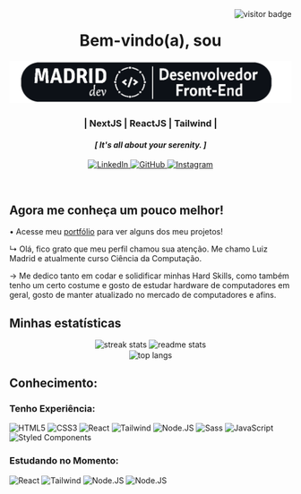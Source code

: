 <img align="right" src="https://visitor-badge.laobi.icu/badge?page_id=LuizMadrid.LuizMadrid$left_color=#ffffff$right_color=#262626" alt="visitor badge" />
<!-- ↓↓ ########## CABEÇARIO ########## ↓↓ -->

**<h1 align="center">Bem-vindo(a), sou</h1>**

<div align="center">
   <img width="600" src="images/LUIZ MADRID LOGO NOVO (letra branca) 2.png" />
   <br />
   <h3> | NextJS | ReactJS | Tailwind | </h3>
</div>

<h4 align="center">
   <i>[ It's all about your serenity. ]</i>
</h4>

<!-- ↓↓ Links de Contato ↓↓ -->
<p align='center'>
   <a href="https://www.linkedin.com/in/luiz-madrid/" target="_blank">
      <img height="30" alt="LinkedIn" title="LinkedIn"
      src="https://www.vectorlogo.zone/logos/linkedin/linkedin-tile.svg">
   </a>
   <a href="https://github.com/LuizMadrid" target="_blank">
      <img height="30" alt="GitHub" title="GitHub"
      src="https://www.vectorlogo.zone/logos/github/github-tile.svg">
   </a>
   <a href="https://www.instagram.com/luixz.madrid/" target="_blank">
      <img height="30" alt="Instagram" title="Instagram"
      src="https://www.vectorlogo.zone/logos/instagram/instagram-icon.svg">
   </a>
</p>
<!-- ↑↑ Links de Contato ↑↑ -->

<!-- ↑↑ ########## CABEÇARIO ########## ↑↑ -->

<!-- ===========XXX=========== -->

<br />

**<h2> Agora me conheça um pouco melhor! </h2>**

• Acesse meu [portfólio](https://luizmadrid.github.io) para ver alguns dos meu projetos!

↳ Olá, fico grato que meu perfil chamou sua atenção. Me chamo Luiz Madrid e atualmente curso Ciência da Computação.

→ Me dedico tanto em codar e solidificar minhas Hard Skills, como também tenho um certo costume e gosto de estudar hardware de computadores em geral, gosto de manter atualizado no mercado de computadores e afins.

**<h2>Minhas estatísticas</h2>**

<div align=center >
  <img width=410 src="https://streak-stats.demolab.com/?user=LuizMadrid&count_private=true&theme=apprentice&border_radius=10" alt="streak stats"/>
  <img width=390 src="https://github-readme-stats.vercel.app/api?username=LuizMadrid&show_icons=true&theme=apprentice&rank_icon&border_radius=10" alt="readme stats" />
  <br/>
  <img width=325 align="center" src="https://github-readme-stats.vercel.app/api/top-langs/?username=LuizMadrid&hide=HTML&langs_count=8&layout=compact&theme=apprentice&border_radius=10&size_weight=0.5&count_weight=0.5&exclude_repo=github-readme-stats" alt="top langs" />
</div>

**<h2> Conhecimento:</h2>**

**<h3>Tenho Experiência:</h3>**

<img 
   height="40" 
   title="HTML5" 
   src="https://www.vectorlogo.zone/logos/w3_html5/w3_html5-icon.svg">
<img 
   height="40" 
   title="CSS3" 
   src="https://www.vectorlogo.zone/logos/w3_css/w3_css-icon.svg">
<img 
   height="40" 
   title="React" 
   src="https://www.vectorlogo.zone/logos/reactjs/reactjs-icon.svg">
<img 
   height="40" 
   title="Tailwind" 
   src="https://www.vectorlogo.zone/logos/tailwindcss/tailwindcss-icon.svg">
<img 
   height="40" 
   title="Node.JS" 
   src="https://cdn.jsdelivr.net/gh/devicons/devicon/icons/nextjs/nextjs-original.svg">
<img 
   height="40" 
   title="Sass" 
   src="https://www.vectorlogo.zone/logos/sass-lang/sass-lang-icon.svg">
<img 
   height="40" 
   title="JavaScript" 
   src="https://upload.vectorlogo.zone/logos/javascript/images/239ec8a4-163e-4792-83b6-3f6d96911757.svg">
<img 
   height="40" 
   title="Styled Components" 
   src="https://upload.vectorlogo.zone/logos/styled-components/images/5f59240a-d7b6-4314-bba8-0e799745b69c.svg">

**<h3>Estudando no Momento:</h3>**

<img 
   height="40" 
   title="React" 
   src="https://www.vectorlogo.zone/logos/reactjs/reactjs-icon.svg">
<img 
   height="40" 
   title="Tailwind" 
   src="https://www.vectorlogo.zone/logos/tailwindcss/tailwindcss-icon.svg">
<img 
   height="40" 
   title="Node.JS" 
   src="https://www.vectorlogo.zone/logos/nodejs/nodejs-icon.svg">
<img 
   height="40" 
   title="Node.JS" 
   src="https://cdn.jsdelivr.net/gh/devicons/devicon/icons/nextjs/nextjs-original.svg">

